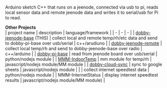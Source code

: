 Arduino sketch C++ that runs on a jeenode, connected via usb to pi, reads local sensor data and remote jeenode data and writes it to serial/usb for Pi to read.  

**Other Projects**  
| project name | description | language/framework |
| - | - | - |
| [dobby-jeenode-base](//github.com/antonytrupe/dobby-jeenode-base) (THIS) | collect local and remote temp/rh/etc data and send to dobby-pi-base over usb/serial | c++/arudiuno |
| [dobby-jeenode-remote](//github.com/antonytrupe/dobby-jeenode-remote) | collect local temp/rh and send to dobby-jeenode-base over radio | c++/arduino |
| [dobby-pi-base](//github.com/antonytrupe/dobby-pi-base) | read from jeenode board over usb/serial | python/nodejs module |
| [MMM-IndoorTemp](//github.com/antonytrupe/MMM-IndoorTemp) | mm module for temp/rh | javascript/nodejs module/MM module |
| [dobby-cloud-sync](//github.com/antonytrupe/dobby-cloud-sync) | sync to google sheets | javascript/nodejs module |
| | collect internet speedtest data | python/nodejs module |
| MMM-InternetStatus | display internet speedtest results | javascript/nodejs module/MM module) |
